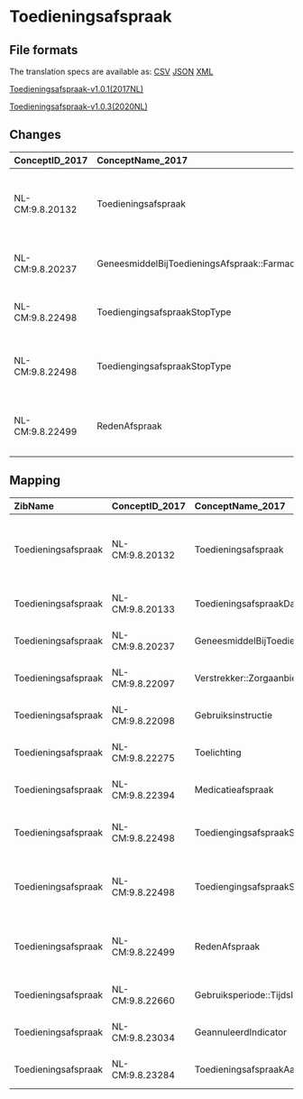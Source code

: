# Toedieningsafspraak
## File formats

The translation specs are available as: 
[CSV](../csv/Toedieningsafspraak.csv) [JSON](../json/Toedieningsafspraak.json) [XML](../xml/Toedieningsafspraak.xml)



[Toedieningsafspraak-v1.0.1(2017NL)](https://zibs.nl/wiki/Toedieningsafspraak-v1.0.1(2017NL))

[Toedieningsafspraak-v1.0.3(2020NL)](https://zibs.nl/wiki/Toedieningsafspraak-v1.0.3(2020NL))









## Changes

| ConceptID_2017   | ConceptName_2017                                         | Change               | TypeChange                         | Impact_heen   | TRANSLATIE_spec_heen                                                                                | Impact_terug   | TRANSLATIE_spec_terug                                                                               | Omschrijving                                                                                                                                                                                                          |
|:-----------------|:---------------------------------------------------------|:---------------------|:-----------------------------------|:--------------|:----------------------------------------------------------------------------------------------------|:---------------|:----------------------------------------------------------------------------------------------------|:----------------------------------------------------------------------------------------------------------------------------------------------------------------------------------------------------------------------|
| NL-CM:9.8.20132  | Toedieningsafspraak                                      | oranje: minor change | TERMINOLOGY MAPPING CONCEPT CHANGE | medium        | SCT DefintionCode [blank] -> [422037009 Instrueren door zorgverlener over toediening van medicatie] | medium         | SCT DefintionCode [422037009 Instrueren door zorgverlener over toediening van medicatie] -> [blank] | Toevoeging SNOMED CT code aan rootconcept.                                                                                                                                                                            |
| NL-CM:9.8.20237  | GeneesmiddelBijToedieningsAfspraak::FarmaceutischProduct | oranje: minor change | CONCEPT NAME CHANGED (EN)          | low           | source -> target                                                                                    | low            | source -> target                                                                                    | In engelse vertaling overal Farmaceutical vervangen door Pharmaceutical (7X)                                                                                                                                          |
| NL-CM:9.8.22498  | ToediengingsafspraakStopType                             | oranje: minor change | CONCEPT NAME CHANGED (NL)          | low           | source -> target                                                                                    | low            | source -> target                                                                                    | Tekstuele aanpassing typefout: ToedieningsafspraakStopType ipv ToediengingsafspraakStopType                                                                                                                           |
| NL-CM:9.8.22498  | ToediengingsafspraakStopType                             | oranje: minor change | VALUESET CHANGES                   | Low           | existing valueset [valuesetname] changed in [baseline 2020]                                         | Medium         | existing valueset [valuesetname] changed in [baseline 2020]                                         | De deprecated codes Drug therapy temporarily stopped en Drug therapy definitively stopped zijn vervangen door: 113371000146109 |definitief gestopt met medicatie en 113381000146106 |tijdelijk gestopt met medicatie. |
| NL-CM:9.8.22499  | RedenAfspraak                                            | oranje: minor change | TERMINOLOGY MAPPING CONCEPT CHANGE | medium        | SCT DefintionCode [blank] -> [112231000146109 Reden van toedieningsinstructies]                     | medium         | SCT DefintionCode [112231000146109 Reden van toedieningsinstructies] -> [blank]                     | SNOMED coderingen met medicatieproces gelijk getrokken                                                                                                                                                                |

## Mapping

| ZibName             | ConceptID_2017   | ConceptName_2017                                         | Codelists_2017                                    | Change                  | ConceptID_2020   | ConceptName_2020                                         | Codelists_2020                                    | Bits     | Omschrijving                                                                                                                                                                                                          | TypeChange                         | Impact_heen   | TRANSLATIE_spec_heen                                                                                | Impact_terug   | TRANSLATIE_spec_terug                                                                               |
|:--------------------|:-----------------|:---------------------------------------------------------|:--------------------------------------------------|:------------------------|:-----------------|:---------------------------------------------------------|:--------------------------------------------------|:---------|:----------------------------------------------------------------------------------------------------------------------------------------------------------------------------------------------------------------------|:-----------------------------------|:--------------|:----------------------------------------------------------------------------------------------------|:---------------|:----------------------------------------------------------------------------------------------------|
| Toedieningsafspraak | NL-CM:9.8.20132  | Toedieningsafspraak                                      |                                                   | oranje: minor change    | NL-CM:9.8.20132  | Toedieningsafspraak                                      |                                                   | ZIB-989  | Toevoeging SNOMED CT code aan rootconcept.                                                                                                                                                                            | TERMINOLOGY MAPPING CONCEPT CHANGE | medium        | SCT DefintionCode [blank] -> [422037009 Instrueren door zorgverlener over toediening van medicatie] | medium         | SCT DefintionCode [422037009 Instrueren door zorgverlener over toediening van medicatie] -> [blank] |
| Toedieningsafspraak | NL-CM:9.8.20133  | ToedieningsafspraakDatumTijd                             |                                                   | groen: geen wijzigingen | NL-CM:9.8.20133  | ToedieningsafspraakDatumTijd                             |                                                   |          |                                                                                                                                                                                                                       |                                    |               |                                                                                                     |                |                                                                                                     |
| Toedieningsafspraak | NL-CM:9.8.20237  | GeneesmiddelBijToedieningsAfspraak::FarmaceutischProduct |                                                   | oranje: minor change    | NL-CM:9.8.20237  | GeneesmiddelBijToedieningsAfspraak::FarmaceutischProduct |                                                   | ZIB-911  | In engelse vertaling overal Farmaceutical vervangen door Pharmaceutical (7X)                                                                                                                                          | CONCEPT NAME CHANGED (EN)          | low           | source -> target                                                                                    | low            | source -> target                                                                                    |
| Toedieningsafspraak | NL-CM:9.8.22097  | Verstrekker::Zorgaanbieder                               |                                                   | groen: geen wijzigingen | NL-CM:9.8.22097  | Verstrekker::Zorgaanbieder                               |                                                   |          |                                                                                                                                                                                                                       |                                    |               |                                                                                                     |                |                                                                                                     |
| Toedieningsafspraak | NL-CM:9.8.22098  | Gebruiksinstructie                                       |                                                   | groen: geen wijzigingen | NL-CM:9.8.22098  | Gebruiksinstructie                                       |                                                   |          |                                                                                                                                                                                                                       |                                    |               |                                                                                                     |                |                                                                                                     |
| Toedieningsafspraak | NL-CM:9.8.22275  | Toelichting                                              |                                                   | groen: geen wijzigingen | NL-CM:9.8.22275  | Toelichting                                              |                                                   |          |                                                                                                                                                                                                                       |                                    |               |                                                                                                     |                |                                                                                                     |
| Toedieningsafspraak | NL-CM:9.8.22394  | Medicatieafspraak                                        |                                                   | groen: geen wijzigingen | NL-CM:9.8.22394  | Medicatieafspraak                                        |                                                   |          |                                                                                                                                                                                                                       |                                    |               |                                                                                                     |                |                                                                                                     |
| Toedieningsafspraak | NL-CM:9.8.22498  | ToediengingsafspraakStopType                             | ToedieningsafspraakStopTypeCodelijst              | oranje: minor change    | NL-CM:9.8.22498  | ToedieningsafspraakStopType                              | ToedieningsafspraakStopTypeCodelijst              | ZIB-1006 | Tekstuele aanpassing typefout: ToedieningsafspraakStopType ipv ToediengingsafspraakStopType                                                                                                                           | CONCEPT NAME CHANGED (NL)          | low           | source -> target                                                                                    | low            | source -> target                                                                                    |
| Toedieningsafspraak | NL-CM:9.8.22498  | ToediengingsafspraakStopType                             | ToedieningsafspraakStopTypeCodelijst              | oranje: minor change    | NL-CM:9.8.22498  | ToedieningsafspraakStopType                              | ToedieningsafspraakStopTypeCodelijst              | ZIB-1454 | De deprecated codes Drug therapy temporarily stopped en Drug therapy definitively stopped zijn vervangen door: 113371000146109 |definitief gestopt met medicatie en 113381000146106 |tijdelijk gestopt met medicatie. | VALUESET CHANGES                   | Low           | existing valueset [valuesetname] changed in [baseline 2020]                                         | Medium         | existing valueset [valuesetname] changed in [baseline 2020]                                         |
| Toedieningsafspraak | NL-CM:9.8.22499  | RedenAfspraak                                            |                                                   | oranje: minor change    | NL-CM:9.8.22499  | RedenAfspraak                                            |                                                   | ZIB-888  | SNOMED coderingen met medicatieproces gelijk getrokken                                                                                                                                                                | TERMINOLOGY MAPPING CONCEPT CHANGE | medium        | SCT DefintionCode [blank] -> [112231000146109 Reden van toedieningsinstructies]                     | medium         | SCT DefintionCode [112231000146109 Reden van toedieningsinstructies] -> [blank]                     |
| Toedieningsafspraak | NL-CM:9.8.22660  | Gebruiksperiode::TijdsInterval                           |                                                   | groen: geen wijzigingen | NL-CM:9.8.22660  | Gebruiksperiode::TijdsInterval                           |                                                   |          |                                                                                                                                                                                                                       |                                    |               |                                                                                                     |                |                                                                                                     |
| Toedieningsafspraak | NL-CM:9.8.23034  | GeannuleerdIndicator                                     |                                                   | groen: geen wijzigingen | NL-CM:9.8.23034  | GeannuleerdIndicator                                     |                                                   |          |                                                                                                                                                                                                                       |                                    |               |                                                                                                     |                |                                                                                                     |
| Toedieningsafspraak | NL-CM:9.8.23284  | ToedieningsafspraakAanvullendeInformatie                 | ToedieningsafspraakAanvullendeInformatieCodelijst | groen: geen wijzigingen | NL-CM:9.8.23284  | ToedieningsafspraakAanvullendeInformatie                 | ToedieningsafspraakAanvullendeInformatieCodelijst |          |                                                                                                                                                                                                                       |                                    |               |                                                                                                     |                |                                                                                                     |

